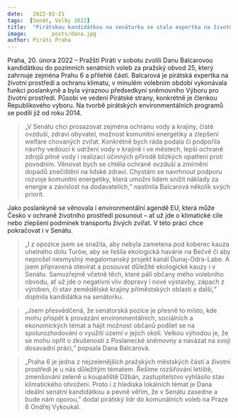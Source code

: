 ```yaml
---
date:   2022-02-21
tags:  [Senát, Volby 2022]
title:  "Pirátskou kandidátkou na senátorku se stala expertka na životní prostředí Dana Balcarová"
image: 	      posts/dana.jpg
author: Piráti Praha
---
```


Praha, 20. února 2022 – Pražští Piráti v sobotu zvolili Danu Balcarovou kandidátkou do pozimních senátních voleb za pražský obvod 25, který zahrnuje zejména Prahu 6 a přilehlé části. Balcarová je pirátská expertka na životní prostředí a ochranu klimatu, v minulém volebním období vykonávala funkci poslankyně a byla výraznou předsedkyní sněmovního Výboru pro životní prostředí. Působí ve vedení Pirátské strany, konkrétně je členkou Republikového výboru. Na tvorbě pirátských environmentálních programů se podílí již od roku 2014.

> „V Senátu chci prosazovat zejména ochranu vody a krajiny, čisté ovzduší, zdraví obyvatel, možnost komunitní energetiky a zlepšení welfare chovaných zvířat. Konkrétně bych ráda podala či podpořila návrhy vedoucí k udržení vody v krajině i ve městech, lepší ochraně zdrojů pitné vody i realizaci účinných přírodě blízkých opatření proti povodním. Věnovat bych se chtěla ochraně ovzduší a zmírnění dopadů znečištění na lidské zdraví. Chystám se navrhnout podporu rozvoje komunitní energetiky, která umožní lidem snížit náklady za energie a závislost na dodavatelích,“ nastínila Balcarová několik svých priorit.

Jako poslankyně se věnovala i environmentální agendě EU, která může Česko v ochraně životního prostředí posunout – ať už jde o klimatické cíle nebo zlepšení podmínek transportu živých zvířat. V této práci chce pokračovat i v Senátu.

> „I z opozice jsem se snažila, aby nebyla zametena pod koberec kauza uhelného dolu Turów, aby se řešila ekologická havárie na Bečvě či aby neprošel nesmyslný megalomanský projekt kanál Dunaj-Odra-Labe. A jsem připravená otevírat a posouvat důležité ekologické kauzy i v Senátu. Samozřejmě včetně těch, které pálí občany mého volebního obvodu, ať už jde o negativní vliv dopravy i nové výstavby, zápach z výroben, či stav zemědělské krajiny příměstských oblastí a další,“ doplnila kandidátka na senátorku.

> „Jsem přesvědčená, že senátorská pozice je přesně to místo, kde mohu přispět k provázání environmentálních, sociálních a ekonomických témat a hájit možnost občanů podílet se na spolurozhodování o využití území v jejich okolí. Velkou výhodou je, že se mohu opřít o zkušenosti z Poslanecké sněmovny a navázat na svoji dosavadní práci,“ popsala Dana Balcarová.

> „Praha 6 je jedna z nejzelenějších pražských městských částí a životní prostředí je u nás důležitým tématem. Řešíme rozšiřování letiště, zmenšování zeleně u koupaliště Džbán, zastupitelstvo vyhlásilo stav klimatického ohrožení. Proto i z hlediska lokálních témat je Dana ideální senátní kandidátkou a pevně věřím, že v Senátu zasedne a bude nám oporou,” dodal pirátský lídr do komunálních voleb na Praze 6 Ondřej Vykoukal.
